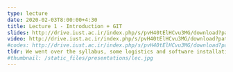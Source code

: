 ```yaml
---
type: lecture
date: 2020-02-03T8:00:00+4:30
title: Lecture 1 - Introduction + GIT
slides: http://drive.iust.ac.ir/index.php/s/pvH40tElHCvu3MG/download?path=%2FSlides&files=AP_Session1.pdf
video: http://drive.iust.ac.ir/index.php/s/pvH40tElHCvu3MG/download?path=%2FClassVideos&files=S1.mp4
#codes: http://drive.iust.ac.ir/index.php/s/pvH40tElHCvu3MG/download?path=%2FCode&files=S1.zip
tldr: We went over the syllabus, some logistics and software installations needed. We also explained what git is and discussed how some common problems can be addressed.
#thumbnail: /static_files/presentations/lec.jpg
---
```

